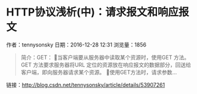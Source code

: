 # HTTP协议浅析(中)：请求报文和响应报文
作者：tennysonsky
日期：2016-12-28 12:31
浏览量：1856
> 简介：GET：
当客户端要从服务器中读取某个资源时，使用GET 方法。GET 方法要求服务器将URL 定位的资源放在响应报文的数据部分，回送给客户端，即向服务器请求某个资源。
使用GET方法时，请求参数...

 链接：http://blog.csdn.net/tennysonsky/article/details/53907261
